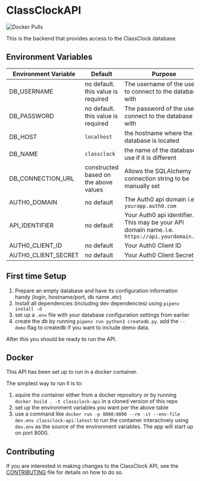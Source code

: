 # ClassClockAPI

![Docker Pulls](https://img.shields.io/docker/pulls/moralcode/classclockapi)

This is the backend that provides access to the ClassClock database.

## Environment Variables

| Environment Variable  | Default | Purpose |
| ------------- | ------------- |  ------------- |
| DB_USERNAME  | no default. this value is required  |  The username of the user to connect to the database with  |
| DB_PASSWORD  | no default. this value is required  |  The password of the user to connect to the database with  |
| DB_HOST  | `localhost`  |  the hostname where the database is located  |
| DB_NAME  | `classclock`  |  the name of the database to use if it is different  |
| DB_CONNECTION_URL  |  constructed based on the above values  | Allows the SQLAlchemy connection string to be manually set  |
| AUTH0_DOMAIN   | no default   |  The Auth0 api domain i.e. `yourapp.auth0.com`  |
| API_IDENTIFIER   | no default   |  Your Auth0 api identifier. This may be your API domain name. i.e. `https://api.yourdomain.com` |
| AUTH0_CLIENT_ID   | no default   |  Your Auth0 Client ID  |
| AUTH0_CLIENT_SECRET   | no default   |  Your Auth0 Client Secret   |



## First time Setup

1. Prepare an empty database and have its configuration information handy (login, hostname/port, db name .etc)
2. Install all dependencies (including dev dependencies) using `pipenv install -d`
3. set up a `.env` file with your database configuration settings from earlier 
4. create the db by running `pipenv run python3 createdb.py`. add the `--demo` flag to createdb if you want to include demo data.

After this you should be ready to run the API.

## Docker

This API has been set up to run in a docker container.

The simplest way to run it is to:
1. aquire the container either from a docker repository or by running `docker build . -t classclock-api` in a cloned version of this repo
2. set up the environment variables you want per the above table
3. use a command like `docker run -p 8000:8000 --rm -it --env-file dev.env classclock-api:latest` to run the container interactively using `dev.env` as the source of the environment variables. The app will start up on port 8000.

## Contributing

If you are interested in making changes to the ClassClock API, see the [CONTRIBUTING](./CONTRIBUTING.md) file for details on how to do so. 